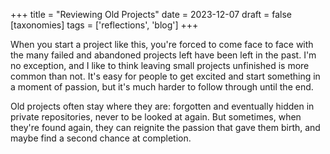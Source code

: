 +++
title = "Reviewing Old Projects"
date = 2023-12-07
draft = false
[taxonomies]
  tags = ['reflections', 'blog']
+++

When you start a project like this, you're forced to come face to face with the many failed and abandoned projects left have been left in the past. I'm no exception, and I like to think leaving small projects unfinished is more common than not. It's easy for people to get excited and start something in a moment of passion, but it's much harder to follow through until the end.

Old projects often stay where they are: forgotten and eventually hidden in private repositories, never to be looked at again. But sometimes, when they're found again, they can reignite the passion that gave them birth, and maybe find a second chance at completion.